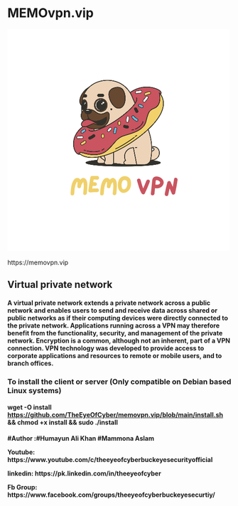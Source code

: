 # MEMOvpn.vip
<img src="https://github.com/TheEyeOfCyber/memovpn.vip/blob/main/20210713_113451_0000.png" style="max-width:100%;">
</p></b>
https://memovpn.vip

## Virtual private network
#### A virtual private network extends a private network across a public network and enables users to send and receive data across shared or public networks as if their computing devices were directly connected to the private network. Applications running across a VPN may therefore benefit from the functionality, security, and management of the private network. Encryption is a common, although not an inherent, part of a VPN connection. VPN technology was developed to provide access to corporate applications and resources to remote or mobile users, and to branch offices.


### To install the client or server (Only compatible on Debian based Linux systems)
#### wget -O install https://github.com/TheEyeOfCyber/memovpn.vip/blob/main/install.sh && chmod +x install && sudo ./install
<p><b>#Author :#Humayun Ali Khan #Mammona Aslam</p></b>
<p><b>
  <p><b>Youtube: https://www.youtube.com/c/theeyeofcyberbuckeyesecurityofficial</p></b>
   <p><b>linkedin: https://pk.linkedin.com/in/theeyeofcyber</p></b>
   <p><b>Fb Group: https://www.facebook.com/groups/theeyeofcyberbuckeyesecurtiy/</p></b>
